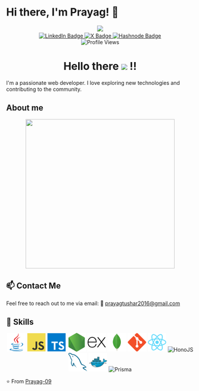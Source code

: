 # Hi there, I'm Prayag! 👋

<div align="center">
  <img src="https://media.giphy.com/media/M9gbBd9nbDrOTu1Mqx/giphy.gif" width="100"/>

  <div id="badges">
    <a href="https://www.linkedin.com/in/prayagtushar/">
      <img src="https://img.shields.io/badge/LinkedIn-0077B5?style=for-the-badge&logo=linkedin&logoColor=white" alt="LinkedIn Badge"/>
    </a>
    <a href="https://twitter.com/prayagtushar">
      <img src="https://img.shields.io/badge/-000000?style=for-the-badge&logo=x&logoColor=white" alt="X Badge"/>
    </a>
    <a href="https://prayagtushar.hashnode.dev/">
      <img src="https://img.shields.io/badge/Hashnode-3030ff?style=for-the-badge&logo=hashnode&logoColor=white" alt="Hashnode Badge"/>
    </a>
  </div>
  
  <img src="https://komarev.com/ghpvc/?username=Prayag-09&style=flat-square&color=blue" alt="Profile Views"/>
  
  <h1>
    Hello there
    <img src="https://media.giphy.com/media/hvRJCLFzcasrR4ia7z/giphy.gif" width="30px"/> !!
  </h1>
</div>

I'm a passionate web developer. I love exploring new technologies and contributing to the community.

## About me
<div align="center">
  <img src="https://media.giphy.com/media/v1.Y2lkPTc5MGI3NjExcDBjdDhqcmxzMDcxZXphd2kyc3FhdXI4MXBtZnB4c3VxOXp5cTNubyZlcD12MV9pbnRlcm5naWZfYnlfaWQmY3Q9Zw/bGgsc5mWoryfgKBx1u/giphy.gif" width="400" height="400"/>
</div>

## 📫 Contact Me

Feel free to reach out to me via email:
📧 [prayagtushar2016@gmail.com](mailto:prayagtushar2016@gmail.com)

## 🚀 Skills
<div align="center">
  <img src="https://raw.githubusercontent.com/devicons/devicon/master/icons/java/java-original.svg" alt="Java" width="50" height="50"/>
  <img src="https://raw.githubusercontent.com/devicons/devicon/master/icons/javascript/javascript-original.svg" alt="JavaScript" width="50" height="50"/>
  <img src="https://raw.githubusercontent.com/devicons/devicon/master/icons/typescript/typescript-original.svg" alt="TypeScript" width="50" height="50"/>
  <img src="https://raw.githubusercontent.com/devicons/devicon/master/icons/nodejs/nodejs-original.svg" alt="Node.js" width="50" height="50"/>
  <img src="https://raw.githubusercontent.com/devicons/devicon/master/icons/express/express-original.svg" alt="Express" width="50" height="50"/>
  <img src="https://raw.githubusercontent.com/devicons/devicon/master/icons/mongodb/mongodb-original.svg" alt="Mongoose" width="50" height="50"/>
  <img src="https://raw.githubusercontent.com/devicons/devicon/master/icons/git/git-original.svg" alt="Git" width="50" height="50"/>
  <img src="https://raw.githubusercontent.com/devicons/devicon/master/icons/react/react-original.svg" alt="React" width="50" height="50"/>
  <img src="https://avatars.githubusercontent.com/u/69318010?s=200&v=4" alt="HonoJS" width="50" height="50"/>
  <img src="https://raw.githubusercontent.com/devicons/devicon/master/icons/mysql/mysql-original.svg" alt="SQL" width="50" height="50"/>
  <img src="https://raw.githubusercontent.com/devicons/devicon/master/icons/docker/docker-original.svg" alt="Docker" width="50" height="50"/>
  <img src="https://avatars.githubusercontent.com/u/17219288?s=200&v=4" alt="Prisma" width="50" height="50"/>
</div>

⭐️ From [Prayag-09](https://github.com/Prayag-09)
